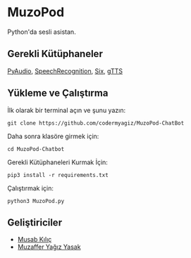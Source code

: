 # MuzoPod
Python'da sesli asistan.
## Gerekli Kütüphaneler
[PyAudio](https://pypi.org/project/PyAudio/), [SpeechRecognition](https://pypi.org/project/SpeechRecognition/), [Six](https://pypi.org/project/six/), [gTTS](https://pypi.org/project/gTTS/)

## Yükleme ve Çalıştırma
İlk olarak bir terminal açın ve şunu yazın:

    git clone https://github.com/codermyagiz/MuzoPod-ChatBot

Daha sonra klasöre girmek için:

    cd MuzoPod-Chatbot
Gerekli Kütüphaneleri Kurmak İçin:

    pip3 install -r requirements.txt

Çalıştırmak için:

    python3 MuzoPod.py
## Geliştiriciler
 - [Musab Kılıç](https://github.com/musabkilic)
 - [Muzaffer Yağız Yasak](https://github.com/codermyagiz)
